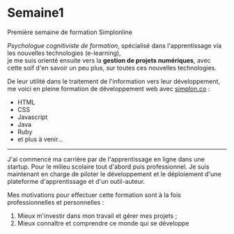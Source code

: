# Semaine1
Première semaine de formation Simplonline

*Psychologue cognitiviste de formation*, spécialisé dans l'apprentissage via les nouvelles technologies (e-learning),  
je me suis orienté ensuite vers la __gestion de projets numériques__, avec cette soif d'en savoir un peu plus, sur toutes ces nouvelles technologies.

De leur utilité dans le traitement de l'information vers leur développement, me voici en pleine formation de développement web avec [simplon.co](http://simplon.co/) : 
* HTML
* CSS
* Javascript
* Java
* Ruby
* et plus à venir...

------

J'ai commencé ma carrière par de l'apprentissage en ligne dans une startup. Pour le milieu scolaire tout d'abord puis professionnel.
Je suis maintenant en charge de piloter le développement et le déploiement d'une plateforme d'apprentissage et d'un outil-auteur.

Mes motivations pour effectuer cette formation sont à la fois professionnelles et personnelles :  
1. Mieux m'investir dans mon travail et gérer mes projets ;
2. Mieux connaître et comprendre ce monde qui se développe

